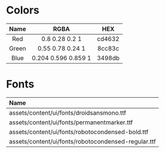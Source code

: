 # Colors
|Name|RGBA|HEX|
|:---:|:---:|:---:|
|Red|0.8 0.28 0.2 1|cd4632|
|Green|0.55 0.78 0.24 1|8cc83c|
|Blue|0.204 0.596 0.859 1|3498db|

# Fonts
|Name|
|:---|
|assets/content/ui/fonts/droidsansmono.ttf|
|assets/content/ui/fonts/permanentmarker.ttf|
|assets/content/ui/fonts/robotocondensed-bold.ttf|
|assets/content/ui/fonts/robotocondensed-regular.ttf|